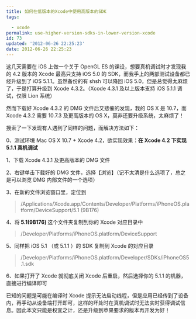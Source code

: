 ```yaml
---
title: 如何在低版本的Xcode中使用高版本的SDK
tags: 

  - xcode
permalink: use-higher-version-sdks-in-lower-version-xcode
id: 73
updated: '2012-06-26 22:25:23'
date: 2012-06-26 22:25:23
---
```


<p>这几天需要在 iOS 上做一个关于 OpenGL ES 的课设，想要真机调试时才发现我的 4.2 版本的 Xcode 最高只支持 iOS 5.0 的 SDK，而我手上的两部测试设备都已经升级到了 iOS 5.1.1。虽然备份的有 shsh 可以降回 iOS 5.0，但是总觉得太麻烦了，于是打算升级到 Xcode 4.3.2。（Xcode 4.3.1 及以上版本支持 iOS 5.1.1 调试，仅限 Lion 系统）</p>
<p>然而下载好 Xcode 4.3.2 的 DMG 文件后又悲催的发现，我的 OS X 是 10.7，而 Xcode 4.3.2 需要 10.7.3 及更高版本的 OS X，莫非还要升级系统，太麻烦了！</p>
<p>搜索了一下发现有人遇到了同样的问题，而解决方法如下：</p>
<p>0、测试环境 Mac OS X 10.7 + Xcode 4.2，欲实现效果：<strong>在 Xcode 4.2 下实现 5.1.1 真机调试</strong></p>
<p>1、下载 Xcode 4.3.1 及更高版本的 DMG 文件</p>
<p>2、右键单击下载好的 DMG 文件，选择【浏览】（记不太清是什么选项了，总之是可以浏览 DMG 内部文件的一个选项）</p>
<p>3、在新的文件浏览窗口里，定位到</p>
<blockquote>
<p>/Applications/Xcode.app/Contents/Developer/Platforms/iPhoneOS.platform/DeviceSupport/5.1 (9B176)</p>
</blockquote>
<p>4、将<strong>&nbsp;5.1(9B176)&nbsp;</strong>这个文件夹复制到你的 Xcode 对应目录中</p>
<blockquote>
<p>/Developer/Platforms/iPhoneOS.platform/DeviceSupport</p>
</blockquote>
<p>5、同样把 iOS 5.1 （或 5.1.1 ）的 SDK 复制到 Xcode 的对应目录</p>
<blockquote>
<p>/Developer/Platforms/iPhoneOS.platform/Developer/SDKs/iPhoneOS5.1.sdk</p>
</blockquote>
<p>6、如果打开了 Xcode 就彻底关闭 Xcode 后重启，然后选择你的 5.1.1 的机器，直接进行编译即可</p>
<p>已知的问题是可能在编译时 Xcode 提示无法启动线程，但是应用已经传到了设备内，再手动从设备端打开即可，这样的坏处时在真机调试时无法实时获得调试信息。因此本文只能是权宜之计，还是升级到苹果要求的版本再开发为好！</p>